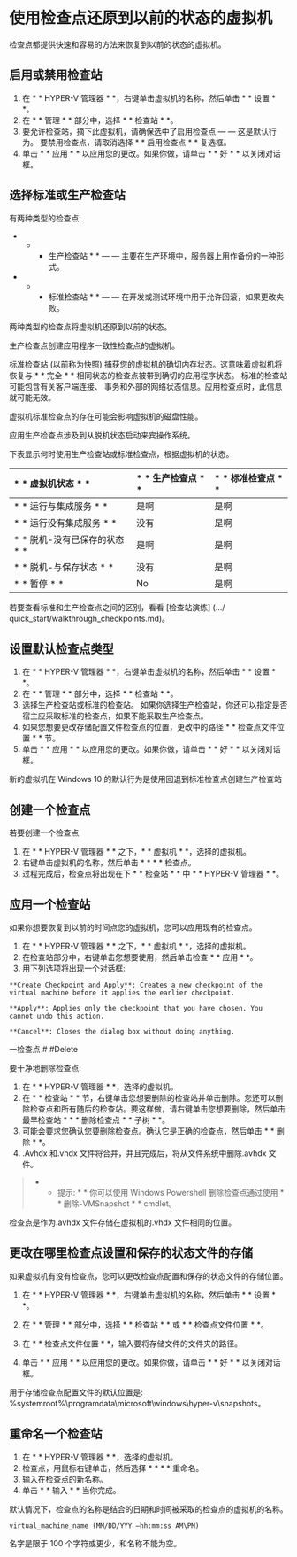 ﻿# 使用检查点还原到以前的状态的虚拟机

检查点都提供快速和容易的方法来恢复到以前的状态的虚拟机。


## 启用或禁用检查站

1.	在 * * HYPER-V 管理器 * *，右键单击虚拟机的名称，然后单击 * * 设置 * *。
2.	在 * * 管理 * * 部分中，选择 * * 检查站 * *。
3.	要允许检查站，摘下此虚拟机，请确保选中了启用检查点 — — 这是默认行为。 
要禁用检查点，请取消选择 * * 启用检查点 * * 复选框。
4.	单击 * * 应用 * * 以应用您的更改。如果你做，请单击 * * 好 * * 以关闭对话框。


## 选择标准或生产检查站

有两种类型的检查点:
*  * * 生产检查站 * * — — 主要在生产环境中，服务器上用作备份的一种形式。
*  * * 标准检查站 * * — — 在开发或测试环境中用于允许回滚，如果更改失败。 

两种类型的检查点将虚拟机还原到以前的状态。

生产检查点创建应用程序一致性检查点的虚拟机。  

标准检查站 (以前称为快照) 捕获您的虚拟机的确切内存状态。这意味着虚拟机将恢复与 * * 完全 * * 相同状态的检查点被带到确切的应用程序状态。 
标准的检查站可能包含有关客户端连接、 事务和外部的网络状态信息。应用检查点时，此信息就可能无效。

虚拟机标准检查点的存在可能会影响虚拟机的磁盘性能。


应用生产检查点涉及到从脱机状态启动来宾操作系统。 

下表显示何时使用生产检查站或标准检查点，根据虚拟机的状态。

|  * * 虚拟机状态 * * |* * 生产检查点 * * | * * 标准检查点 * * |
|:-----|:-----|:-----|
| * * 运行与集成服务 * * |是啊 |是啊 |
| * * 运行没有集成服务 * * |没有 |是啊 |
| * * 脱机-没有已保存的状态 * * |是啊 |是啊 |
| * * 脱机-与保存状态 * * |没有 |是啊 |
| * * 暂停 * * |No|是啊 |

若要查看标准和生产检查点之间的区别，看看 [检查站演练] (.../ quick_start/walkthrough_checkpoints.md)。

## 设置默认检查点类型

1.	在 * * HYPER-V 管理器 * *，右键单击虚拟机的名称，然后单击 * * 设置 * *。
2.	在 * * 管理 * * 部分中，选择 * * 检查站 * *。
3.	选择生产检查站或标准的检查站。
如果你选择生产检查站，你还可以指定是否宿主应采取标准的检查点，如果不能采取生产检查点。
4.	如果您想要更改存储配置文件检查点的位置，更改中的路径 * * 检查点文件位置 * * 节。
5.	单击 * * 应用 * * 以应用您的更改。如果你做，请单击 * * 好 * * 以关闭对话框。

新的虚拟机在 Windows 10 的默认行为是使用回退到标准检查点创建生产检查站


## 创建一个检查点
若要创建一个检查点
1.	在 * * HYPER-V 管理器 * * 之下，* * 虚拟机 * *，选择的虚拟机。
2.	右键单击虚拟机的名称，然后单击 * * * * 检查点。
3.	过程完成后，检查点将出现在下 * * 检查站 * * 中 * * HYPER-V 管理器 * *。 


## 应用一个检查站
如果你想要恢复到以前的时间点您的虚拟机，您可以应用现有的检查点。

1.	在 * * HYPER-V 管理器 * * 之下，* * 虚拟机 * *，选择的虚拟机。
2.	在检查站部分中，右键单击您想要使用，然后单击检查 * * 应用 * *。
3.	用下列选项将出现一个对话框: 

```	
**Create Checkpoint and Apply**: Creates a new checkpoint of the virtual machine before it applies the earlier checkpoint. 

**Apply**: Applies only the checkpoint that you have chosen. You cannot undo this action.

**Cancel**: Closes the dialog box without doing anything.
```

一检查点 # #Delete

要干净地删除检查点: 

1.	在 * * HYPER-V 管理器 * *，选择的虚拟机。
2.	在 * * 检查站 * * 节，右键单击您想要删除的检查站并单击删除。您还可以删除检查点和所有随后的检查站。要这样做，请右键单击您想要删除，然后单击最早检查站 * * * 删除检查点 * * 子树 * *。
3.	可能会要求您确认您要删除检查点。确认它是正确的检查点，然后单击 * * 删除 * *。 
4.	.Avhdx 和.vhdx 文件将合并，并且完成后，将从文件系统中删除.avhdx 文件。 

> * * 提示: * * 你可以使用 Windows Powershell 删除检查点通过使用 * * 删除-VMSnapshot * * cmdlet。 
 
 检查点是作为.avhdx 文件存储在虚拟机的.vhdx 文件相同的位置。
 

## 更改在哪里检查点设置和保存的状态文件的存储
如果虚拟机有没有检查点，您可以更改检查点配置和保存的状态文件的存储位置。

1.	在 * * HYPER-V 管理器 * *，右键单击虚拟机的名称，然后单击 * * 设置 * *。
	
2.	在 * * 管理 * * 部分中，选择 * * 检查站 * * 或 * * 检查点文件位置 * *。
	
4.	在 * * 检查点文件位置 * *，输入要将存储文件的文件夹的路径。
	
5.	单击 * * 应用 * * 以应用您的更改。如果你做，请单击 * * 好 * * 以关闭对话框。

用于存储检查点配置文件的默认位置是: %systemroot%\programdata\microsoft\windows\hyper-v\snapshots。


<!-- This belongs in dev docs

此文件夹将包含。VMRS 文件的运行时与保存的状态数据和。VMCX 配置文件，使用检查点 GUID 作为文件名称。
-->

## 重命名一个检查站

1.	在 * * HYPER-V 管理器 * *，选择的虚拟机。
2.	检查点，用鼠标右键单击，然后选择 * * * * 重命名。
3.	输入在检查点的新名称。
4.	单击 * * 输入 * * 当你完成。

默认情况下，检查点的名称是结合的日期和时间被采取的检查点的虚拟机的名称。 

```
virtual_machine_name (MM/DD/YYY –hh:mm:ss AM\PM)
```

名字是限于 100 个字符或更少，和名称不能为空。 



